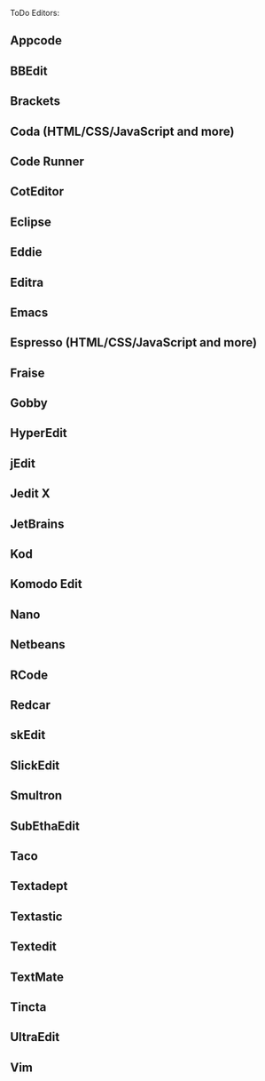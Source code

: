 ToDo Editors:

## Appcode
## BBEdit
## Brackets
## Coda (HTML/CSS/JavaScript and more)
## Code Runner
## CotEditor
## Eclipse
## Eddie
## Editra
## Emacs
## Espresso (HTML/CSS/JavaScript and more)
## Fraise
## Gobby
## HyperEdit
## jEdit
## Jedit X
## JetBrains
## Kod
## Komodo Edit
## Nano
## Netbeans
## RCode
## Redcar
## skEdit
## SlickEdit
## Smultron
## SubEthaEdit
## Taco
## Textadept
## Textastic
## Textedit
## TextMate
## Tincta
## UltraEdit
## Vim



